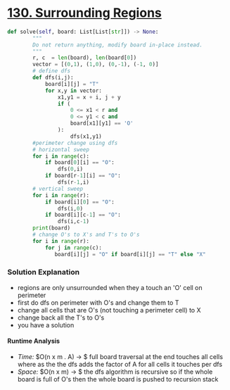 # [130. Surrounding Regions](https://leetcode.com/problems/surrounded-regions/)

```python
def solve(self, board: List[List[str]]) -> None:
        """
        Do not return anything, modify board in-place instead.
        """
        r, c  = len(board), len(board[0])
        vector = [(0,1), (1,0), (0,-1), (-1, 0)]
        # define dfs
        def dfs(i,j):
            board[i][j] = "T"
            for x,y in vector:
                x1,y1 = x + i, j + y 
                if (
                    0 <= x1 < r and
                    0 <= y1 < c and 
                    board[x1][y1] == 'O' 
                ):
                    dfs(x1,y1)
        #perimeter change using dfs 
        # horizontal sweep 
        for i in range(c):
            if board[0][i] == "O":
                dfs(0,i)
            if board[r-1][i] == "O":
                dfs(r-1,i)
        # vertical sweep 
        for i in range(r):
            if board[i][0] == "O":
                dfs(i,0)
            if board[i][c-1] == "O":
                dfs(i,c-1)
        print(board)
        # change O's to X's and T's to O's
        for i in range(r):
            for j in range(c):
               board[i][j] = "O" if board[i][j] == "T" else "X"

```

### Solution Explanation 
- regions are only unsurrounded when they a touch an 'O' cell on perimeter
- first do dfs on perimeter with O's and change them to T
- change all cells that are O's (not touching a perimeter cell) to X
- change back all the T's to O's 
- you have a solution 

#### Runtime Analysis  
- *Time:* $O(n x m . A) -> $ full board traversal at the end touches all cells where as the the dfs adds the factor of A for all cells it touches per dfs
- *Space:* $O(n x m) -> $ the dfs algorithm is recursive so if the whole board is full of O's then the whole board is pushed to recursion stack 